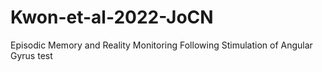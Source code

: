 # Kwon-et-al-2022-JoCN
Episodic Memory and Reality Monitoring Following Stimulation of Angular Gyrus
test
